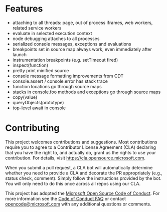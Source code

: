 # Features
- attaching to all threads: page, out of process iframes, web workers, related service workers
- evaluate in selected execution context
- node debugging attaches to all processes
- serialized console messages, exceptions and evaluations
- breakpoints set in source map always work, even immediately after launch
- instrumentation breakpoints (e.g. setTimeout fired)
- inspect(function)
- pretty print minified source
- console message formatting improvements from CDT
- console.assert / console.error has stack trace
- function locations go through source maps
- stacks in console.foo methods and exceptions go through source maps
- copy(value)
- queryObjects(prototype)
- top-level await in console

# Contributing

This project welcomes contributions and suggestions.  Most contributions require you to agree to a
Contributor License Agreement (CLA) declaring that you have the right to, and actually do, grant us
the rights to use your contribution. For details, visit https://cla.opensource.microsoft.com.

When you submit a pull request, a CLA bot will automatically determine whether you need to provide
a CLA and decorate the PR appropriately (e.g., status check, comment). Simply follow the instructions
provided by the bot. You will only need to do this once across all repos using our CLA.

This project has adopted the [Microsoft Open Source Code of Conduct](https://opensource.microsoft.com/codeofconduct/).
For more information see the [Code of Conduct FAQ](https://opensource.microsoft.com/codeofconduct/faq/) or
contact [opencode@microsoft.com](mailto:opencode@microsoft.com) with any additional questions or comments.
